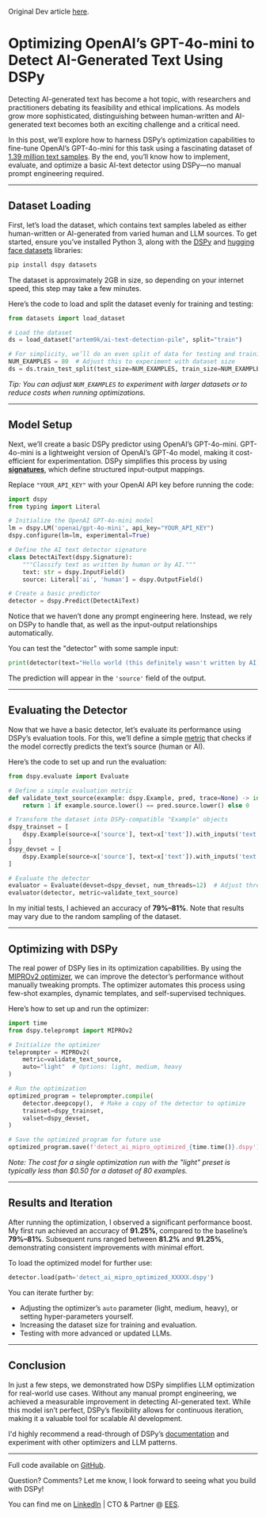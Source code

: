 Original Dev article [here]().

# Optimizing OpenAI’s GPT-4o-mini to Detect AI-Generated Text Using DSPy

Detecting AI-generated text has become a hot topic, with researchers and practitioners debating its feasibility and ethical implications. As models grow more sophisticated, distinguishing between human-written and AI-generated text becomes both an exciting challenge and a critical need. 

In this post, we’ll explore how to harness DSPy’s optimization capabilities to fine-tune OpenAI’s GPT-4o-mini for this task using a fascinating dataset of [1.39 million text samples](https://huggingface.co/datasets/artem9k/ai-text-detection-pile). By the end, you’ll know how to implement, evaluate, and optimize a basic AI-text detector using DSPy—no manual prompt engineering required.

---

## Dataset Loading

First, let’s load the dataset, which contains text samples labeled as either human-written or AI-generated from varied human and LLM sources. To get started, ensure you’ve installed Python 3, along with the [DSPy](https://github.com/stanfordnlp/dspy) and [hugging face datasets](https://huggingface.co/docs/datasets/en/installation)  libraries:

```bash
pip install dspy datasets
```

The dataset is approximately 2GB in size, so depending on your internet speed, this step may take a few minutes.

Here’s the code to load and split the dataset evenly for training and testing:

```python
from datasets import load_dataset

# Load the dataset
ds = load_dataset("artem9k/ai-text-detection-pile", split="train")

# For simplicity, we’ll do an even split of data for testing and training
NUM_EXAMPLES = 80  # Adjust this to experiment with dataset size
ds = ds.train_test_split(test_size=NUM_EXAMPLES, train_size=NUM_EXAMPLES)
```

*Tip: You can adjust `NUM_EXAMPLES` to experiment with larger datasets or to reduce costs when running optimizations.*

---

## Model Setup

Next, we’ll create a basic DSPy predictor using OpenAI’s GPT-4o-mini. GPT-4o-mini is a lightweight version of OpenAI’s GPT-4o model, making it cost-efficient for experimentation. DSPy simplifies this process by using **[signatures](https://dspy.ai/learn/programming/signatures/)**, which define structured input-output mappings.

Replace `"YOUR_API_KEY"` with your OpenAI API key before running the code:

```python
import dspy
from typing import Literal

# Initialize the OpenAI GPT-4o-mini model
lm = dspy.LM('openai/gpt-4o-mini', api_key="YOUR_API_KEY")
dspy.configure(lm=lm, experimental=True)

# Define the AI text detector signature
class DetectAiText(dspy.Signature):
    """Classify text as written by human or by AI."""
    text: str = dspy.InputField()
    source: Literal['ai', 'human'] = dspy.OutputField()

# Create a basic predictor
detector = dspy.Predict(DetectAiText)
```

Notice that we haven’t done any prompt engineering here. Instead, we rely on DSPy to handle that, as well as the input-output relationships automatically.

You can test the "detector" with some sample input:

```python
print(detector(text="Hello world (this definitely wasn't written by AI)"))
```

The prediction will appear in the `'source'` field of the output.

---

## Evaluating the Detector

Now that we have a basic detector, let’s evaluate its performance using DSPy’s evaluation tools. For this, we’ll define a simple [metric](https://dspy.ai/learn/evaluation/metrics/) that checks if the model correctly predicts the text’s source (human or AI).

Here’s the code to set up and run the evaluation:

```python
from dspy.evaluate import Evaluate

# Define a simple evaluation metric
def validate_text_source(example: dspy.Example, pred, trace=None) -> int:
    return 1 if example.source.lower() == pred.source.lower() else 0

# Transform the dataset into DSPy-compatible "Example" objects
dspy_trainset = [
    dspy.Example(source=x['source'], text=x['text']).with_inputs('text') for x in ds['train']
]
dspy_devset = [
    dspy.Example(source=x['source'], text=x['text']).with_inputs('text') for x in ds['test']
]

# Evaluate the detector
evaluator = Evaluate(devset=dspy_devset, num_threads=12)  # Adjust threads based on your system
evaluator(detector, metric=validate_text_source)
```

In my initial tests, I achieved an accuracy of **79%–81%**. Note that results may vary due to the random sampling of the dataset.

---

## Optimizing with DSPy

The real power of DSPy lies in its optimization capabilities. By using the [MIPROv2 optimizer](https://dspy.ai/deep-dive/optimizers/miprov2/), we can improve the detector’s performance without manually tweaking prompts. The optimizer automates this process using few-shot examples, dynamic templates, and self-supervised techniques.

Here’s how to set up and run the optimizer:

```python
import time
from dspy.teleprompt import MIPROv2

# Initialize the optimizer
teleprompter = MIPROv2(
    metric=validate_text_source, 
    auto="light"  # Options: light, medium, heavy
)

# Run the optimization
optimized_program = teleprompter.compile(
    detector.deepcopy(),  # Make a copy of the detector to optimize
    trainset=dspy_trainset,
    valset=dspy_devset,
)

# Save the optimized program for future use
optimized_program.save(f'detect_ai_mipro_optimized_{time.time()}.dspy')
```

*Note: The cost for a single optimization run with the "light" preset is typically less than $0.50 for a dataset of 80 examples.*

---

## Results and Iteration

After running the optimization, I observed a significant performance boost. My first run achieved an accuracy of **91.25%**, compared to the baseline’s **79%–81%**. Subsequent runs ranged between **81.2%** and **91.25%**, demonstrating consistent improvements with minimal effort.

To load the optimized model for further use:

```python
detector.load(path='detect_ai_mipro_optimized_XXXXX.dspy')
```

You can iterate further by:
- Adjusting the optimizer’s `auto` parameter (light, medium, heavy), or setting hyper-parameters yourself.
- Increasing the dataset size for training and evaluation.
- Testing with more advanced or updated LLMs.

---

## Conclusion

In just a few steps, we demonstrated how DSPy simplifies LLM optimization for real-world use cases. Without any manual prompt engineering, we achieved a measurable improvement in detecting AI-generated text. While this model isn’t perfect, DSPy’s flexibility allows for continuous iteration, making it a valuable tool for scalable AI development.

I'd highly recommend a read-through of DSPy’s [documentation](https://dspy.ai/learn/) and experiment with other optimizers and LLM patterns.

---

Full code available on [GitHub]().

Question? Comments? Let me know, I look forward to seeing what you build with DSPy!

You can find me on [LinkedIn](https://www.linkedin.com/in/b-d055/) | CTO & Partner @ [EES](https://www.eesolutions.io/). 
